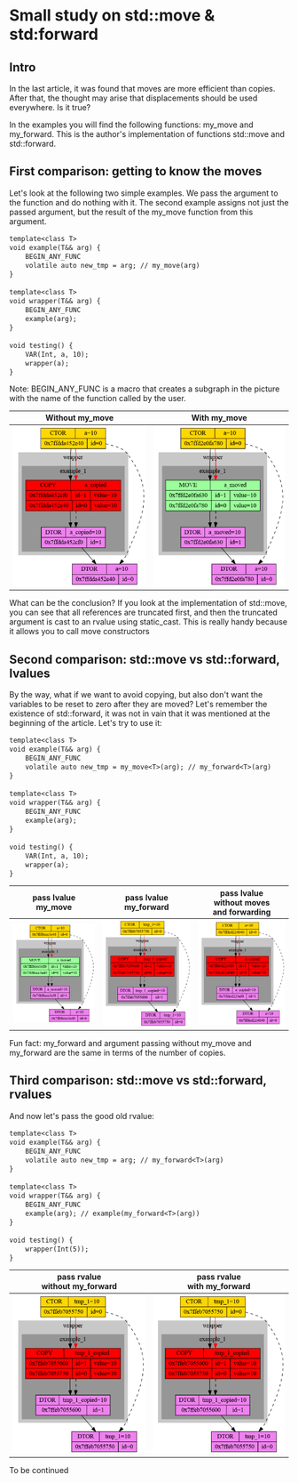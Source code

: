 
# Small study on std::move & std:forward

## Intro
In the last article, it was found that moves are more efficient than copies. After that, the thought may arise that displacements should be used everywhere. Is it true?

In the examples you will find the following functions: my_move and my_forward. This is the author's implementation of functions std::move and std::forward.

## First comparison: getting to know the moves
Let's look at the following two simple examples. We pass the argument to the function and do nothing with it. The second example assigns not just the passed argument, but the result of the my_move function from this argument.

```
template<class T>
void example(T&& arg) {
	BEGIN_ANY_FUNC
	volatile auto new_tmp = arg; // my_move(arg)
}

template<class T>
void wrapper(T&& arg) {
	BEGIN_ANY_FUNC
	example(arg);
}

void testing() {
	VAR(Int, a, 10);
	wrapper(a);
}
```
Note: BEGIN_ANY_FUNC is a macro that creates a subgraph in the picture with the name of the function called by the user.

| Without my_move | With my_move  |
|----------------|:---------:|
| ![Examples0](https://github.com/x-ENIAC/MIPT_projects_4_sem/blob/master/Move&forward_research/Examples/picture0.png) | ![Examples1](https://github.com/x-ENIAC/MIPT_projects_4_sem/blob/master/Move&forward_research/Examples/picture1.png) |

What can be the conclusion? If you look at the implementation of std::move, you can see that all references are truncated first, and then the truncated argument is cast to an rvalue using static_cast. This is really handy because it allows you to call move constructors 

## Second comparison: std::move vs std::forward, lvalues
By the way, what if we want to avoid copying, but also don't want the variables to be reset to zero after they are moved? Let's remember the existence of std::forward, it was not in vain that it was mentioned at the beginning of the article. Let's try to use it: 

```
template<class T>
void example(T&& arg) {
	BEGIN_ANY_FUNC
	volatile auto new_tmp = my_move<T>(arg); // my_forward<T>(arg)
}

template<class T>
void wrapper(T&& arg) {
	BEGIN_ANY_FUNC
	example(arg);
}

void testing() {
	VAR(Int, a, 10);
	wrapper(a);
}
```

| pass lvalue<br/>my_move | pass lvalue<br/>my_forward | pass lvalue<br/>without moves<br/>and forwarding |
|----------------|-------------|-------------|
| ![Examples2](https://github.com/x-ENIAC/MIPT_projects_4_sem/blob/master/Move&forward_research/Examples/picture2.png) | ![Examples3](https://github.com/x-ENIAC/MIPT_projects_4_sem/blob/master/Move&forward_research/Examples/picture3.png) | ![Examples4](https://github.com/x-ENIAC/MIPT_projects_4_sem/blob/master/Move&forward_research/Examples/picture4.png) |

Fun fact: my_forward and argument passing without my_move and my_forward are the same in terms of the number of copies.

## Third comparison: std::move vs std::forward, rvalues
And now let's pass the good old rvalue:

```
template<class T>
void example(T&& arg) {
	BEGIN_ANY_FUNC
	volatile auto new_tmp = arg; // my_forward<T>(arg)
}

template<class T>
void wrapper(T&& arg) {
	BEGIN_ANY_FUNC
	example(arg); // example(my_forward<T>(arg))
}

void testing() {
	wrapper(Int(5));
}
```

| pass rvalue<br/>without my_forward | pass rvalue<br/>with my_forward  |
|----------------|:---------:|
| ![Examples5](https://github.com/x-ENIAC/MIPT_projects_4_sem/blob/master/Move&forward_research/Examples/picture5.png) | ![Examples6](https://github.com/x-ENIAC/MIPT_projects_4_sem/blob/master/Move&forward_research/Examples/picture6.png) |


To be continued
